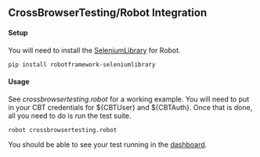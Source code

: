 ## CrossBrowserTesting/Robot Integration
#### Setup
You will need to install the [SeleniumLibrary](https://github.com/robotframework/SeleniumLibrary) for Robot.
```
pip install robotframework-seleniumlibrary
```
#### Usage
See *crossbrowsertesting.robot* for a working example. You will need to put in your CBT credentials for ${CBTUser} and ${CBTAuth}. Once that is done, all you need to do is run the test suite.
```
robot crossbrowsertesting.robot
```
You should be able to see your test running in the [dashboard](https://app.crossbrowsertesting.com/selenium?tab=recent).